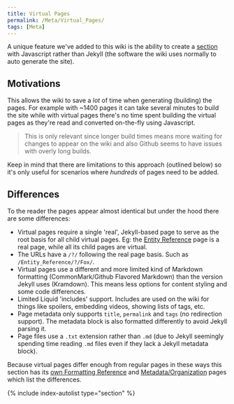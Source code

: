 ```yaml
---
title: Virtual Pages
permalink: /Meta/Virtual_Pages/
tags: [Meta]
---
```


A unique feature we've added to this wiki is the ability to create a [section](/Meta/Creating_Editing_Pages/Metadata_Organization/Creating_a_Section/) with Javascript rather than Jekyll (the software the wiki uses normally to auto generate the site).

## Motivations

This allows the wiki to save a *lot* of time when generating (building) the pages. For example with ~1400 pages it can take several minutes to build the site while with virtual pages there's no time spent building the virtual pages as they're read and converted on-the-fly using Javascript.

> This is only relevant since longer build times means more waiting for changes to appear on the wiki and also Github seems to have issues with overly long builds.

Keep in mind that there are limitations to this approach (outlined below) so it's only useful for scenarios where *hundreds* of pages need to be added.

## Differences

To the reader the pages appear almost identical but under the hood there are some differences:

- Virtual pages require a single 'real', Jekyll-based page to serve as the root basis for all child virtual pages. Eg: the [Entity Reference](/Entity_Reference) page is a real page, while all its child pages are virtual.
- The URLs have a `/?/` following the real page basis. Such as `/Entity_Reference/?/Fox/`.
- Virtual pages use a different and more limited kind of Markdown formatting (CommonMark/Github Flavored Markdown) than the version Jekyll uses (Kramdown). This means less options for content styling and some code differences.
- Limited Liquid 'includes' support. Includes are used on the wiki for things like spoilers, embedding videos, showing lists of tags, etc.
- Page metadata only supports `title`, `permalink` and `tags` (no redirection support). The metadata block is also formatted differently to avoid Jekyll parsing it.
- Page files use a `.txt` extension rather than `.md` (due to Jekyll seemingly spending time reading `.md` files even if they lack a Jekyll metadata block).

Because virtual pages differ enough from regular pages in these ways this section has its [own Formatting Reference](/Meta/Virtual_Pages/Formatting_Reference) and [Metadata/Organization](/Meta/Virtual_Pages/Metadata_Organization/) pages which list the differences.

{% include index-autolist type="section" %}